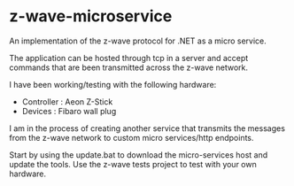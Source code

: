 z-wave-microservice
===================

An implementation of the z-wave protocol for .NET as a micro service.

The application can be hosted through tcp in a server and accept commands that are been transmitted across the z-wave network.

I have been working/testing with the following hardware:
 - Controller	: Aeon Z-Stick
 - Devices		: Fibaro wall plug

I am in the process of creating another service that transmits the messages from the z-wave network to custom micro services/http endpoints.

Start by using the update.bat to download the micro-services host and update the tools. Use the z-wave tests project to test with your own hardware.
